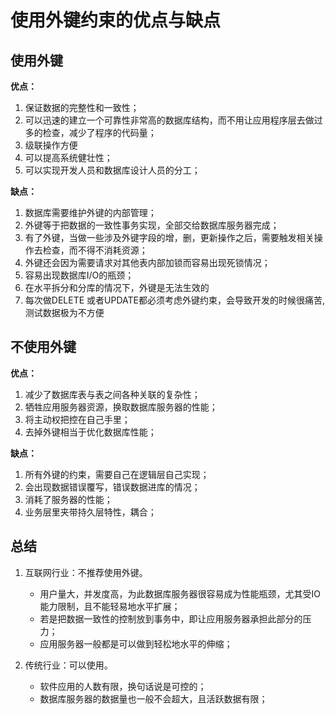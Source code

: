 使用外键约束的优点与缺点
==

## 使用外键
**优点：**
1. 保证数据的完整性和一致性；
1. 可以迅速的建立一个可靠性非常高的数据库结构，而不用让应用程序层去做过多的检查，减少了程序的代码量；
1. 级联操作方便
1. 可以提高系统健壮性；
1. 可以实现开发人员和数据库设计人员的分工；


 
**缺点：**
1. 数据库需要维护外键的内部管理；
1. 外键等于把数据的一致性事务实现，全部交给数据库服务器完成；
1. 有了外键，当做一些涉及外键字段的增，删，更新操作之后，需要触发相关操作去检查，而不得不消耗资源；
1. 外键还会因为需要请求对其他表内部加锁而容易出现死锁情况；
1. 容易出现数据库I/O的瓶颈；
1. 在水平拆分和分库的情况下，外键是无法生效的
1. 每次做DELETE 或者UPDATE都必须考虑外键约束，会导致开发的时候很痛苦,测试数据极为不方便
 
 
 
## 不使用外键
**优点：**
1. 减少了数据库表与表之间各种关联的复杂性；
1. 牺牲应用服务器资源，换取数据库服务器的性能；
1. 将主动权把控在自己手里；
1. 去掉外键相当于优化数据库性能；
 
**缺点：**
1. 所有外键的约束，需要自己在逻辑层自己实现；
1. 会出现数据错误覆写，错误数据进库的情况；
1. 消耗了服务器的性能；
1. 业务层里夹带持久层特性，耦合；
 
 
## 总结
1. 互联网行业：不推荐使用外键。
    * 用户量大，并发度高，为此数据库服务器很容易成为性能瓶颈，尤其受IO能力限制，且不能轻易地水平扩展；
    * 若是把数据一致性的控制放到事务中，即让应用服务器承担此部分的压力；
    * 应用服务器一般都是可以做到轻松地水平的伸缩；
 
2. 传统行业：可以使用。
    * 软件应用的人数有限，换句话说是可控的；
    * 数据库服务器的数据量也一般不会超大，且活跃数据有限；